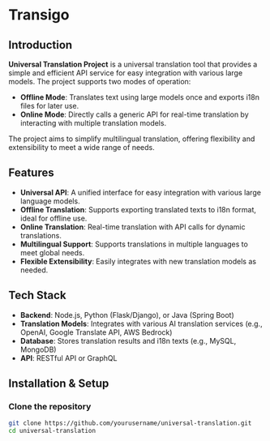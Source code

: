 # Transigo

## Introduction

**Universal Translation Project** is a universal translation tool that provides a simple and efficient API service for easy integration with various large models. The project supports two modes of operation:

- **Offline Mode**: Translates text using large models once and exports i18n files for later use.
- **Online Mode**: Directly calls a generic API for real-time translation by interacting with multiple translation models.

The project aims to simplify multilingual translation, offering flexibility and extensibility to meet a wide range of needs.

## Features

- **Universal API**: A unified interface for easy integration with various large language models.
- **Offline Translation**: Supports exporting translated texts to i18n format, ideal for offline use.
- **Online Translation**: Real-time translation with API calls for dynamic translations.
- **Multilingual Support**: Supports translations in multiple languages to meet global needs.
- **Flexible Extensibility**: Easily integrates with new translation models as needed.

## Tech Stack

- **Backend**: Node.js, Python (Flask/Django), or Java (Spring Boot)
- **Translation Models**: Integrates with various AI translation services (e.g., OpenAI, Google Translate API, AWS Bedrock)
- **Database**: Stores translation results and i18n texts (e.g., MySQL, MongoDB)
- **API**: RESTful API or GraphQL

## Installation & Setup

### Clone the repository

```bash
git clone https://github.com/yourusername/universal-translation.git
cd universal-translation

